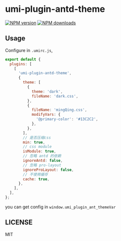 # umi-plugin-antd-theme

[![NPM version](https://img.shields.io/npm/v/umi-plugin-antd-theme.svg?style=flat)](https://npmjs.org/package/umi-plugin-antd-theme) [![NPM downloads](http://img.shields.io/npm/dm/umi-plugin-antd-theme.svg?style=flat)](https://npmjs.org/package/umi-plugin-antd-theme)

## Usage

Configure in `.umirc.js`,

```js
export default {
  plugins: [
    [
      'umi-plugin-antd-theme',
      {
        theme: [
          {
            theme: 'dark',
            fileName: 'dark.css',
          },
          {
            fileName: 'mingQing.css',
            modifyVars: {
              '@primary-color': '#13C2C2',
            },
          },
        ],
        // 是否压缩css
        min: true,
        // css module
        isModule: true,
        // 忽略 antd 的依赖
        ignoreAntd: false,
        // 忽略 pro-layout
        ignoreProLayout: false,
        // 不使用缓存
        cache: true,
      },
    ],
  ],
};
```

you can get config in `window.umi_plugin_ant_themeVar`

## LICENSE

MIT
